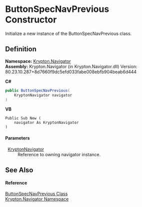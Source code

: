 # ButtonSpecNavPrevious Constructor


Initialize a new instance of the ButtonSpecNavPrevious class.



## Definition
**Namespace:** <a href="a21ac074-d119-3dc6-bd1c-d3a12c0128bc.md">Krypton.Navigator</a>  
**Assembly:** Krypton.Navigator (in Krypton.Navigator.dll) Version: 80.23.10.287+8d7660f9dc5efd033fabe008ebfb904beab6d444

**C#**
``` C#
public ButtonSpecNavPrevious(
	KryptonNavigator navigator
)
```
**VB**
``` VB
Public Sub New ( 
	navigator As KryptonNavigator
)
```



#### Parameters
<dl><dt>  <a href="5b32a15b-85d7-1db8-3c10-e43632f905eb.md">KryptonNavigator</a></dt><dd>Reference to owning navigator instance.</dd></dl>

## See Also


#### Reference
<a href="bf3f0678-c492-237a-5782-7a1680b163d5.md">ButtonSpecNavPrevious Class</a>  
<a href="a21ac074-d119-3dc6-bd1c-d3a12c0128bc.md">Krypton.Navigator Namespace</a>  
